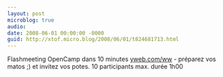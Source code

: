 ```yaml
---
layout: post
microblog: true
audio: 
date: 2008-06-01 00:00:00 -0000
guid: http://xtof.micro.blog/2008/06/01/t824681713.html
---
```

Flashmeeting OpenCamp dans 10 minutes [yweb.com/ww](http://yweb.com/ww) - préparez vos matos ;) et invitez vos potes. 10 participants max. durée 1h00

